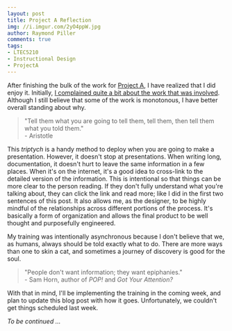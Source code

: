 ```yaml
---
layout: post
title: Project A Reflection
img: //i.imgur.com/2yO4ppW.jpg
author: Raymond Piller
comments: true
tags:
- LTEC5210
- Instructional Design
- ProjectA
---
```

After finishing the bulk of the work for [Project A](/2018/06/10/project-1A-description/), I have realized that I did enjoy it.
Initially, [I complained quite a bit about the work that was involved](/2018/06/20/instructional-design-thoughts#thoughts-on-instructional-design).
Although I still believe that some of the work is monotonous, I have better overall standing about why.

> "Tell them what you are going to tell them, tell them, then tell them what you told them."
> <br />- Aristotle

This *triptych* is a handy method to deploy when you are going to make a presentation.
However, it doesn't stop at presentations.
When writing long, documentation, it doesn't hurt to leave the same information in a few places.
When it's on the internet, it's a good idea to cross-link to the detailed version of the information.
This is intentional so that things can be more clear to the person reading.
If they don't fully understand what you're talking about, they can click the link and read more; like I did in the first two sentences of this post.
It also allows me, as the designer, to be highly mindful of the relationships across different portions of the process.
It's basically a form of organization and allows the final product to be well thought and purposefully engineered.

My training was intentionally asynchronous because I don't believe that we, as humans, always should be told exactly what to do.
There are more ways than one to skin a cat, and sometimes a journey of discovery is good for the soul.

> "People don't want information; they want epiphanies."
> <br />- Sam Horn, author of *POP!* and *Got Your Attention?*

With that in mind, I'll be implementing the training in the coming week, and plan to update this blog post with how it goes. Unfortunately, we couldn't get things scheduled last week.

*To be continued ...*